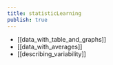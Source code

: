 ```yaml
---
title: statisticLearning
publish: true
---
```

- [[data_with_table_and_graphs]]
- [[data_with_averages]]
- [[describing_variability]]



